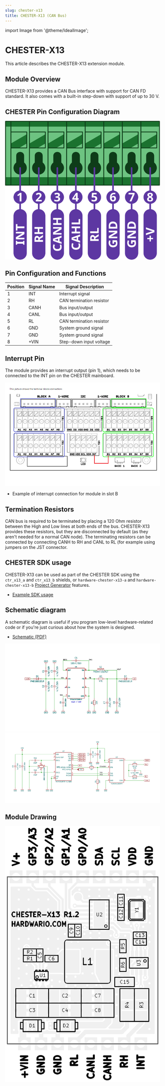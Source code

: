 ```yaml
---
slug: chester-x13
title: CHESTER-X13 (CAN Bus)
---
```

import Image from '@theme/IdealImage';

# CHESTER-X13

This article describes the CHESTER-X13 extension module.

## Module Overview

CHESTER-X13 provides a CAN Bus interface with support for CAN FD standard. It also comes with a built-in step-down with support of up to 30 V.

## CHESTER Pin Configuration Diagram

![](tb-chester-x13.png)

## Pin Configuration and Functions

| Position | Signal Name | Signal Description       |
| -------- | ----------- | ------------------------ |
| 1        | INT         | Interrupt signal         |
| 2        | RH          | CAN termination resistor |
| 3        | CANH        | Bus input/output         |
| 4        | CANL        | Bus input/output         |
| 5        | RL          | CAN termination resistor |
| 6        | GND         | System ground signal     |
| 7        | GND         | System ground signal     |
| 8        | +VIN        | Step-down input voltage  |


## Interrupt Pin

The module provides an interrupt output (pin 1), which needs to be connected to the INT pin on the CHESTER mainboard.

![](int-pin.png)

* Example of interrupt connection for module in slot B

## Termination Resistors

CAN bus is required to be terminated by placing a 120 Ohm resistor between the High and Low lines at both ends of the bus. CHESTER-X13 provides these resistors, but they are disconnected by default (as they aren't needed for a normal CAN node). The terminating resistors can be connected by connecting CANH to RH and CANL to RL (for example using jumpers on the JST connector.

## CHESTER SDK usage

CHESTER-X13 can be used as part of the CHESTER SDK using the `ctr_x13_a` and `ctr_x13_b` shields, or `hardware-chester-x13-a` and `hardware-chester-x13-b` [Project Generator](/chester/firmware-sdk/how-to-project-generator.md) features.

- [Example SDK usage](https://github.com/hardwario/chester-sdk/tree/main/samples/chester_x13)

## Schematic diagram

A schematic diagram is useful if you program low-level hardware-related code or if you're just curious about how the system is designed.

- [Schematic (PDF)](schematics/hio-chester-x13-r1.2.pdf)

![](schematics/hio-chester-x13-r1.2-stepdown.png)
![](schematics/hio-chester-x13-r1.2-can.png)

## Module Drawing

![](pc-chester-x13.png)
